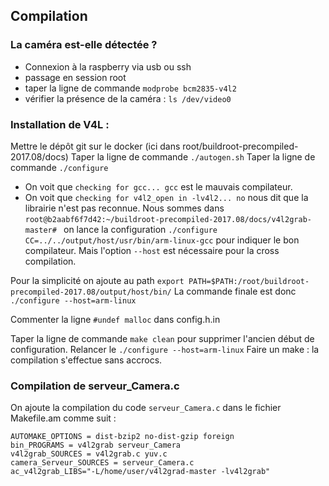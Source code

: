 ## Compilation

### La caméra est-elle détectée ?

- Connexion à la raspberry via usb ou ssh
- passage en session root
- taper la ligne de commande ``modprobe bcm2835-v4l2``
- vérifier la présence de la caméra : ``ls /dev/video0``

### Installation de V4L :

Mettre le dépôt git sur le docker (ici dans root/buildroot-precompiled-2017.08/docs)
Taper la ligne de commande ``./autogen.sh``
Taper la ligne de commande ``./configure``
 -  On voit que ``checking for gcc... gcc`` est le mauvais compilateur.
 -  On voit que ``checking for v4l2_open in -lv4l2... no`` nous dit que la librairie n'est pas reconnue.
Nous sommes dans ``root@b2aabf6f7d42:~/buildroot-precompiled-2017.08/docs/v4l2grab-master# `` on lance la configuration ``./configure CC=../../output/host/usr/bin/arm-linux-gcc`` pour indiquer le bon compilateur. Mais l'option ``--host`` est nécessaire pour la cross compilation.

Pour la simplicité on ajoute au path ``export PATH=$PATH:/root/buildroot-precompiled-2017.08/output/host/bin/``
La commande finale est donc ``./configure --host=arm-linux``

Commenter la ligne ``#undef malloc`` dans config.h.in

Taper la ligne de commande ``make clean`` pour supprimer l'ancien début de configuration.
Relancer le ``./configure --host=arm-linux``
Faire un make : la compilation s'effectue sans accrocs.

### Compilation de serveur_Camera.c

On ajoute la compilation du code ``serveur_Camera.c`` dans le fichier Makefile.am comme suit :

```
AUTOMAKE_OPTIONS = dist-bzip2 no-dist-gzip foreign
bin_PROGRAMS = v4l2grab serveur_Camera
v4l2grab_SOURCES = v4l2grab.c yuv.c
camera_Serveur_SOURCES = serveur_Camera.c
ac_v4l2grab_LIBS="-L/home/user/v4l2grad-master -lv4l2grab"
```
